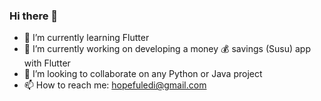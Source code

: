 ### Hi there 👋

<!--
**mangorepublic/mangorepublic** is a ✨ _special_ ✨ repository because its `README.md` (this file) appears on your GitHub profile.

-->
- 🌱 I’m currently learning Flutter
- 🔭 I’m currently working on developing a money 💰 savings (Susu) app with Flutter
- 👯 I’m looking to collaborate on any Python or Java project
- 📫 How to reach me: hopefuledi@gmail.com



